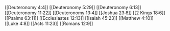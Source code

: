 [[Deuteronomy 4:4]]
[[Deuteronomy 5:29]]
[[Deuteronomy 6:13]]
[[Deuteronomy 11:22]]
[[Deuteronomy 13:4]]
[[Joshua 23:8]]
[[2 Kings 18:6]]
[[Psalms 63:11]]
[[Ecclesiastes 12:13]]
[[Isaiah 45:23]]
[[Matthew 4:10]]
[[Luke 4:8]]
[[Acts 11:23]]
[[Romans 12:9]]
